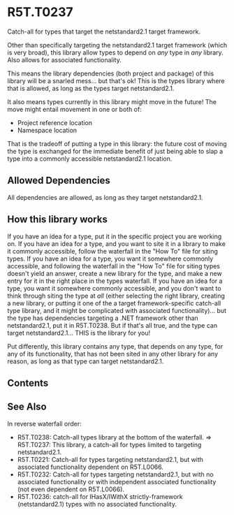 # R5T.T0237
Catch-all for types that target the netstandard2.1 target framework.

Other than specifically targeting the netstandard2.1 target framework (which is very broad), this library allow types to depend on *any* type in *any* library.
Also allows for associated functionality.

This means the library dependencies (both project and package) of this library will be a snarled mess... but that's ok! This is the types library where that is allowed, as long as the types target netstandard2.1.

It also means types currently in this library might move in the future! The move might entail movement in one or both of:

* Project reference location
* Namespace location

That is the tradeoff of putting a type in this library: the future cost of moving the type is exchanged for the immediate benefit of just being able to slap a type into a commonly accessible netstandard2.1 location.


## Allowed Dependencies

All dependencies are allowed, as long as they target netstandard2.1.


## How this library works

If you have an idea for a type, put it in the specific project you are working on.
If you have an idea for a type, and you want to site it in a library to make it commonly accessible, follow the waterfall in the "How To" file for siting types.
If you have an idea for a type, you want it somewhere commonly accessible, and following the waterfall in the "How To" file for siting types doesn't yield an answer, create a new library for the type, and make a new entry for it in the right place in the types waterfall.
If you have an idea for a type, you want it somewhere commonly accessible, and you don't want to think through siting the type at *all* (either selecting the right library, creating a new library, or putting it one of the a target framework-specific catch-all type library, and it might be complicated with associated functionality)... but the type has dependencies targeting a .NET framework other than netstandard2.1, put it in R5T.T0238.
But if that's all true, and the type can target netstandard2.1... THIS is the library for you!

Put differently, this library contains any type, that depends on any type, for any of its functionality, that has not been sited in any other library for any reason, as long as that type can target netstandard2.1.


## Contents




## See Also

In reverse waterfall order:

* R5T.T0238: Catch-all types library at the bottom of the waterfall.
=> R5T.T0237: This library, a catch-all for types limited to targeting netstandard2.1.
* R5T.T0221: Catch-all for types targeting netstandard2.1, but with associated functionality dependent on R5T.L0066.
* R5T.T0232: Catch-all for types targeting netstandard2.1, but with no associated functionality or with independent associated functionality (not even dependent on R5T.L0066).
* R5T.T0236: catch-all for IHasX/IWithX strictly-framework (netstandard2.1) types with no associated functionality.